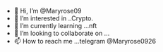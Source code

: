 - 👋 Hi, I’m @Maryrose09
- 👀 I’m interested in ..Crypto.
- 🌱 I’m currently learning ...nft
- 💞️ I’m looking to collaborate on ...
- 📫 How to reach me ...telegram
@Maryrose0926
<!---
Maryrose09/Maryrose09 is a ✨ special ✨ repository because its `README.md` (this file) appears on your GitHub profile.
You can click the Preview link to take a look at your changes.
--->
